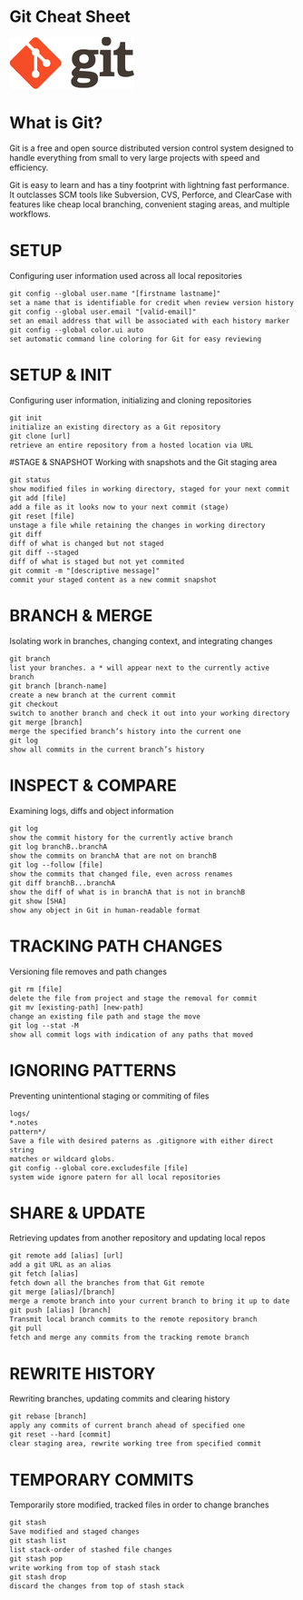 # Git Cheat Sheet

![image](https://github.com/ozergoker/git-cheat-sheet/blob/main/git.png)

# What is Git?

Git is a free and open source distributed version control system designed to handle everything from small to very large projects with speed and efficiency.

Git is easy to learn and has a tiny footprint with lightning fast performance. It outclasses SCM tools like Subversion, CVS, Perforce, and ClearCase with features like cheap local branching, convenient staging areas, and multiple workflows.

# SETUP
Configuring user information used across all local repositories

```
git config --global user.name "[firstname lastname]"
set a name that is identifiable for credit when review version history
git config --global user.email "[valid-email]"
set an email address that will be associated with each history marker
git config --global color.ui auto
set automatic command line coloring for Git for easy reviewing
```


# SETUP & INIT
Configuring user information, initializing and cloning repositories

```
git init
initialize an existing directory as a Git repository
git clone [url]
retrieve an entire repository from a hosted location via URL
```

#STAGE & SNAPSHOT
Working with snapshots and the Git staging area

```
git status
show modified files in working directory, staged for your next commit
git add [file]
add a file as it looks now to your next commit (stage)
git reset [file]
unstage a file while retaining the changes in working directory
git diff
diff of what is changed but not staged
git diff --staged
diff of what is staged but not yet commited
git commit -m "[descriptive message]"
commit your staged content as a new commit snapshot
```


# BRANCH & MERGE
Isolating work in branches, changing context, and integrating changes

```
git branch
list your branches. a * will appear next to the currently active branch
git branch [branch-name]
create a new branch at the current commit
git checkout
switch to another branch and check it out into your working directory
git merge [branch]
merge the specified branch’s history into the current one
git log
show all commits in the current branch’s history
```


# INSPECT & COMPARE
Examining logs, diffs and object information

```
git log
show the commit history for the currently active branch
git log branchB..branchA
show the commits on branchA that are not on branchB
git log --follow [file]
show the commits that changed file, even across renames
git diff branchB...branchA
show the diff of what is in branchA that is not in branchB
git show [SHA]
show any object in Git in human-readable format
```


# TRACKING PATH CHANGES
Versioning file removes and path changes


```
git rm [file]
delete the file from project and stage the removal for commit
git mv [existing-path] [new-path]
change an existing file path and stage the move
git log --stat -M
show all commit logs with indication of any paths that moved
```


# IGNORING PATTERNS
Preventing unintentional staging or commiting of files


```
logs/
*.notes
pattern*/
Save a file with desired paterns as .gitignore with either direct string
matches or wildcard globs.
git config --global core.excludesfile [file]
system wide ignore patern for all local repositories
```


# SHARE & UPDATE
Retrieving updates from another repository and updating local repos


```
git remote add [alias] [url]
add a git URL as an alias
git fetch [alias]
fetch down all the branches from that Git remote
git merge [alias]/[branch]
merge a remote branch into your current branch to bring it up to date
git push [alias] [branch]
Transmit local branch commits to the remote repository branch
git pull
fetch and merge any commits from the tracking remote branch
```




# REWRITE HISTORY
Rewriting branches, updating commits and clearing history


```
git rebase [branch]
apply any commits of current branch ahead of specified one
git reset --hard [commit]
clear staging area, rewrite working tree from specified commit
```


# TEMPORARY COMMITS
Temporarily store modified, tracked files in order to change branches


```
git stash
Save modified and staged changes
git stash list
list stack-order of stashed file changes
git stash pop
write working from top of stash stack
git stash drop
discard the changes from top of stash stack
```




